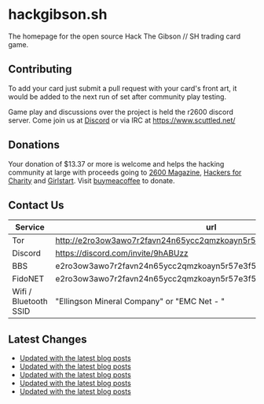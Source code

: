 # hackgibson.sh
The homepage for the open source Hack The Gibson // SH trading card game.


## Contributing

To add your card just submit a pull request with your card's front art, it would be added to the next run of set after community play testing.

Game play and discussions over the project is held the r2600 discord server. Come join us at [Discord](https://discord.com/invite/9hABUzz) or via IRC at https://www.scuttled.net/


## Donations

Your donation of $13.37 or more is welcome and helps the hacking community at large with proceeds going to [2600 Magazine](https://2600.com/), [Hackers for Charity](https://hackersforcharity.org) and [Girlstart](https://girlstart.org).  Visit [buymeacoffee](https://www.buymeacoffee.com/hackgibson.sh) to donate.


## Contact Us

Service | url
-|-
Tor | http://e2ro3ow3awo7r2favn24n65ycc2qmzkoayn5r57e3f56nvjwdcgg32ad.onion
Discord | https://discord.com/invite/9hABUzz
BBS | e2ro3ow3awo7r2favn24n65ycc2qmzkoayn5r57e3f56nvjwdcgg32ad.onion:23
FidoNET | e2ro3ow3awo7r2favn24n65ycc2qmzkoayn5r57e3f56nvjwdcgg32ad.onion:24554
Wifi / Bluetooth SSID | "Ellingson Mineral Company" or "EMC Net - <fidonet address>"

## Latest Changes
<!-- BLOG-POST-LIST:START -->
- [Updated with the latest blog posts](https://github.com/DFW2600/hackgibson.sh/commit/2ed2fb2aac5f7aa0d9878cdc106ef0f2cc9ff2c2)
- [Updated with the latest blog posts](https://github.com/DFW2600/hackgibson.sh/commit/954de19af5c7828577790b3ba389540bf7552bdd)
- [Updated with the latest blog posts](https://github.com/DFW2600/hackgibson.sh/commit/eae5c03b3a901a7bf679668fa95f6a4dd6289c30)
- [Updated with the latest blog posts](https://github.com/DFW2600/hackgibson.sh/commit/a308d334e3054c318443a6a220ad6a6898d44f12)
- [Updated with the latest blog posts](https://github.com/DFW2600/hackgibson.sh/commit/da4d93be1a19abfe15d969d7a297faf647c4bcb0)
<!-- BLOG-POST-LIST:END -->

